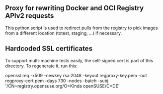 Proxy for rewriting Docker and OCI Registry APIv2 requests
----------------------------------------------------------

This python script is used to redirect pulls from the registry to pick images
from a different location (totest, staging, ...) if necessary.

Hardcoded SSL certificates
--------------------------

To support multi-machine tests easily, the self-signed cert is part of this
directory. To regenerate it, run this:

openssl req -x509 -newkey rsa:2048 -keyout regproxy-key.pem -out regproxy-cert.pem -days 730 -nodes -batch -subj '/CN=registry.opensuse.org/O=Kinda openSUSE/C=DE'
